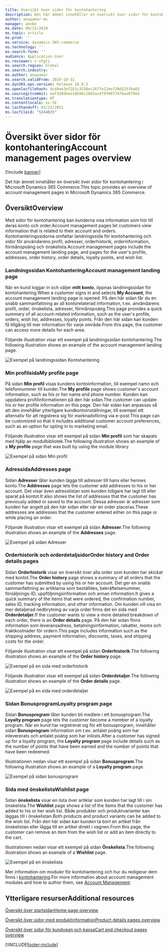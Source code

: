 ```yaml
---
title: Översikt över sidor för kontohantering
description: Det här ämnet innehåller en översikt över sidor för kontohantering i Microsoft Dynamics 365 Commerce.
author: anupamar-ms
manager: annbe
ms.date: 09/15/2020
ms.topic: article
ms.prod: ''
ms.service: dynamics-365-commerce
ms.technology: ''
ms.search.form: ''
audience: Application User
ms.reviewer: v-chgri
ms.search.region: Global
ms.search.industry: ''
ms.author: anupamar
ms.search.validFrom: 2019-10-31
ms.dyn365.ops.version: Release 10.0.5
ms.openlocfilehash: 4cd4ee3ef2b1c3538ec267fe12eef38d525f6a83
ms.sourcegitcommit: eaf330dbee1db96c20d5ac479f007747bea079eb
ms.translationtype: HT
ms.contentlocale: sv-SE
ms.lasthandoff: 02/15/2021
ms.locfileid: "5244825"
---
```

# <a name="account-management-pages-overview"></a><span data-ttu-id="48743-103">Översikt över sidor för kontohantering</span><span class="sxs-lookup"><span data-stu-id="48743-103">Account management pages overview</span></span>

[!include [banner](includes/banner.md)]

<span data-ttu-id="48743-104">Det här ämnet innehåller en översikt över sidor för kontohantering i Microsoft Dynamics 365 Commerce.</span><span class="sxs-lookup"><span data-stu-id="48743-104">This topic provides an overview of account management pages in Microsoft Dynamics 365 Commerce.</span></span>

## <a name="overview"></a><span data-ttu-id="48743-105">Översikt</span><span class="sxs-lookup"><span data-stu-id="48743-105">Overview</span></span>

<span data-ttu-id="48743-106">Med sidor för kontohantering kan kunderna visa information som hör till deras konto och order.</span><span class="sxs-lookup"><span data-stu-id="48743-106">Account management pages let customers view information that is related to their account and orders.</span></span> <span data-ttu-id="48743-107">Kontohanteringssidorna omfattar landningssida för kontohantering och sidor för användarens profil, adresser, orderhistorik, orderinformation, förmånspoäng och önskelista.</span><span class="sxs-lookup"><span data-stu-id="48743-107">Account management pages include the account management landing page, and pages for the user's profile, addresses, order history, order details, loyalty points, and wish list.</span></span>

### <a name="account-management-landing-page"></a><span data-ttu-id="48743-108">Landningssidan Kontohantering</span><span class="sxs-lookup"><span data-stu-id="48743-108">Account management landing page</span></span>

<span data-ttu-id="48743-109">När en kund loggar in och väljer **mitt konto**, öppnas landningssidan för kontohantering.</span><span class="sxs-lookup"><span data-stu-id="48743-109">When a customer signs in and selects **My Account**, the account management landing page is opened.</span></span> <span data-ttu-id="48743-110">På den här sidan får du en snabb sammanfattning av all kontorelaterad information, t.ex. användarens profil, order, önskelista, adresser, förmånspoäng.</span><span class="sxs-lookup"><span data-stu-id="48743-110">This page provides a quick summary of all account-related information, such as the user's profile, orders, wish list, addresses, loyalty points.</span></span> <span data-ttu-id="48743-111">Från den här sidan kan kunden få tillgång till mer information för varje område.</span><span class="sxs-lookup"><span data-stu-id="48743-111">From this page, the customer can access more details for each area.</span></span>

<span data-ttu-id="48743-112">Följande illustration visar ett exempel på landningssidan kontohantering.</span><span class="sxs-lookup"><span data-stu-id="48743-112">The following illustration shows an example of the account management landing page.</span></span>

![Exempel på landningssidan Kontohantering](./media/Account-Management.PNG)

### <a name="my-profile-page"></a><span data-ttu-id="48743-114">Min profilsida</span><span class="sxs-lookup"><span data-stu-id="48743-114">My profile page</span></span>

<span data-ttu-id="48743-115">På sidan **Min profil** visas kundens kontoinformation, till exempel namn och telefonnummer till kunder.</span><span class="sxs-lookup"><span data-stu-id="48743-115">The **My profile** page shows customer's account information, such as his or her name and phone number.</span></span> <span data-ttu-id="48743-116">Kunden kan uppdatera profilinformationen på den här sidan.</span><span class="sxs-lookup"><span data-stu-id="48743-116">The customer can update his or her profile information on this page.</span></span> <span data-ttu-id="48743-117">Den här sidan kan anpassas så att den innehåller ytterligare kundkontoinställningar, till exempel ett alternativ för att registrera sig för marknadsföring via e-post.</span><span class="sxs-lookup"><span data-stu-id="48743-117">This page can be customized so that it includes additional customer account preferences, such as an option for opting in to marketing email.</span></span>

<span data-ttu-id="48743-118">Följande illustration visar ett exempel på sidan **Min profil** som har skapats med hjälp av modulbibliotek.</span><span class="sxs-lookup"><span data-stu-id="48743-118">The following illustration shows an example of a **My profile** page that was built by using the module library.</span></span>

![Exempel på sidan Min profil](./media/Account-Management-MyProfile.PNG)

### <a name="addresses-page"></a><span data-ttu-id="48743-120">Adressida</span><span class="sxs-lookup"><span data-stu-id="48743-120">Addresses page</span></span>

<span data-ttu-id="48743-121">Sidan **Adresser** låter kunden lägga till adresser till hans eller hennes konto.</span><span class="sxs-lookup"><span data-stu-id="48743-121">The **Addresses** page lets the customer add addresses to his or her account.</span></span> <span data-ttu-id="48743-122">Det visar även adresslistan som kunden tidigare har lagt till eller sparat på kontot.</span><span class="sxs-lookup"><span data-stu-id="48743-122">It also shows the list of addresses that the customer has previously added or saved to the account.</span></span> <span data-ttu-id="48743-123">Dessa adresser är adresser som kunden har angett på den här sidan eller när en order placeras.</span><span class="sxs-lookup"><span data-stu-id="48743-123">These addresses are addresses that the customer entered either on this page or while placing an order.</span></span>

<span data-ttu-id="48743-124">Följande illustration visar ett exempel på sidan **Adresser**.</span><span class="sxs-lookup"><span data-stu-id="48743-124">The following illustration shows an example of the **Addresses** page.</span></span>

![Exempel på sidan Adresser](./media/Account-Management-Address.png)

### <a name="order-history-and-order-details-pages"></a><span data-ttu-id="48743-126">Orderhistorik och orderdetaljsidor</span><span class="sxs-lookup"><span data-stu-id="48743-126">Order history and Order details pages</span></span>

<span data-ttu-id="48743-127">Sidan **Orderhistorik** visar en översikt över alla order som kunden har skickat med kontot.</span><span class="sxs-lookup"><span data-stu-id="48743-127">The **Order history** page shows a summary of all orders that the customer has submitted by using his or her account.</span></span> <span data-ttu-id="48743-128">Det ger en snabb sammanfattning av artiklarna som beställdes, bekräftelsenummer, försäljnings-ID, uppföljningsinformation och annan information.</span><span class="sxs-lookup"><span data-stu-id="48743-128">It gives a quick summary of the items that were ordered, the confirmation number, sales ID, tracking information, and other information.</span></span> <span data-ttu-id="48743-129">Om kunden vill visa en mer detaljerad nedbrytning av varje order finns det en sida med **Orderdetaljer**.</span><span class="sxs-lookup"><span data-stu-id="48743-129">If the customer wants to view a more detailed breakdown of each order, there is an **Order details** page.</span></span> <span data-ttu-id="48743-130">På den här sidan finns information som leveransadress, betalningsinformation, rabatter, moms och fraktkostnader för ordern.</span><span class="sxs-lookup"><span data-stu-id="48743-130">This page includes information such as the shipping address, payment information, discounts, taxes, and shipping costs for the order.</span></span>

<span data-ttu-id="48743-131">Följande illustration visar ett exempel på sidan **Orderhistorik**.</span><span class="sxs-lookup"><span data-stu-id="48743-131">The following illustration shows an example of the **Order history** page.</span></span>

![Exempel på en sida med orderhistorik](./media/Account-Management-OrderHistory.PNG)

<span data-ttu-id="48743-133">Följande illustration visar ett exempel på sidan **Orderdetaljer**.</span><span class="sxs-lookup"><span data-stu-id="48743-133">The following illustration shows an example of the **Order details** page.</span></span>

![Exempel på en sida med orderdetaljer](./media/Account-Management-OrderDetails.PNG)

### <a name="loyalty-program-page"></a><span data-ttu-id="48743-135">Sidan Bonusprogram</span><span class="sxs-lookup"><span data-stu-id="48743-135">Loyalty program page</span></span>

<span data-ttu-id="48743-136">Sidan **Bonusprogram** låter kunden bli medlem i ett bonusprogram.</span><span class="sxs-lookup"><span data-stu-id="48743-136">The **Loyalty program** page lets the customer become a member of a loyalty program.</span></span> <span data-ttu-id="48743-137">När en kund har registrerat sig för ett bonusprogram, innehåller sidan **Bonusprogram** information om t.ex. antalet poäng som har inlevererats och antalet poäng som har inlösts.</span><span class="sxs-lookup"><span data-stu-id="48743-137">After a customer has signed up for a loyalty program, the **Loyalty program** page include details such as the number of points that have been earned and the number of points that have been redeemed.</span></span>

<span data-ttu-id="48743-138">Illustrationen nedan visar ett exempel på sidan **Bonusprogram**.</span><span class="sxs-lookup"><span data-stu-id="48743-138">The following illustration shows an example of a **Loyalty program** page.</span></span>

![Exempel på sidan bonusprogram](./media/Account-Management-Loyalty.PNG)

### <a name="wishlist-page"></a><span data-ttu-id="48743-140">Sida med önskelista</span><span class="sxs-lookup"><span data-stu-id="48743-140">Wishlist page</span></span>

<span data-ttu-id="48743-141">Sidan **önskelista** visar en lista över artiklar som kunden har lagt till i sin önskelista.</span><span class="sxs-lookup"><span data-stu-id="48743-141">The **Wishlist** page shows a list of the items that the customer has added to his or her wish list.</span></span> <span data-ttu-id="48743-142">Både produkter och produktvarianter kan läggas till i önskelistan.</span><span class="sxs-lookup"><span data-stu-id="48743-142">Both products and product variants can be added to the wish list.</span></span> <span data-ttu-id="48743-143">Från den här sidan kan kunden ta bort en artikel från önskelistan eller lägga till en artikel direkt i vagnen.</span><span class="sxs-lookup"><span data-stu-id="48743-143">From this page, the customer can remove an item from the wish list or add an item directly to the cart.</span></span>

<span data-ttu-id="48743-144">Illustrationen nedan visar ett exempel på sidan **Önskelista**.</span><span class="sxs-lookup"><span data-stu-id="48743-144">The following illustration shows an example of a **Wishlist** page.</span></span>

![Exempel på en önskelista](./media/Account-Management-Wishlist.PNG)

<span data-ttu-id="48743-146">Mer information om moduler för kontohantering och hur du redigerar dem finns i [kontohantering](account-management.md).</span><span class="sxs-lookup"><span data-stu-id="48743-146">For more information about account management modules and how to author them, see [Account Management](account-management.md).</span></span>

## <a name="additional-resources"></a><span data-ttu-id="48743-147">Ytterligare resurser</span><span class="sxs-lookup"><span data-stu-id="48743-147">Additional resources</span></span>

[<span data-ttu-id="48743-148">Översikt över startsidan</span><span class="sxs-lookup"><span data-stu-id="48743-148">Home page overview</span></span>](quick-tour-home-page.md)

[<span data-ttu-id="48743-149">Översikt över sidor med produktinformation</span><span class="sxs-lookup"><span data-stu-id="48743-149">Product details pages overview</span></span>](quick-tour-pdp.md)

[<span data-ttu-id="48743-150">Översikt över sidor för kundvagn och kassa</span><span class="sxs-lookup"><span data-stu-id="48743-150">Cart and checkout pages overview</span></span>](quick-tour-cart-checkout.md)



[!INCLUDE[footer-include](../includes/footer-banner.md)]